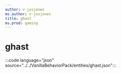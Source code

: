 ```yaml
---
author: v-josjones
ms.author: v-josjones
title: ghast
ms.prod: gaming
---
```


# ghast

:::code language="json" source="../../VanillaBehaviorPack/entities/ghast.json":::

